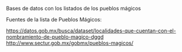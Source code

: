Bases de datos con los listados de los pueblos mágicos

Fuentes de la lista de Pueblos Mágicos:

https://datos.gob.mx/busca/dataset/localidades-que-cuentan-con-el-nombramiento-de-pueblo-magico-dggd
http://www.sectur.gob.mx/gobmx/pueblos-magicos/
